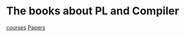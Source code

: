 # The books about PL and Compiler

[courses](https://github.com/shining1984/PL-Compiler-Course-Collection) [Papers](https://github.com/shining1984/PL-Compiler-Course-Collection/blob/master/Papers.md)